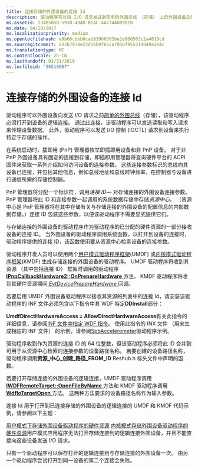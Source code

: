 ```yaml
---
title: 连接存储的外围设备的连接 Id
description: 驱动程序可以将 I/O 请求发送到简单的外围总线 （存储） 上的外围设备之前，该驱动程序必须打开到设备的逻辑连接。
ms.assetid: 234B5858-5930-40AD-BE4C-4A774A809D10
ms.date: 04/20/2017
ms.localizationpriority: medium
ms.openlocfilehash: e9b66cbbb6cab93960503be1e800503c2a4810cd
ms.sourcegitcommit: a33b7978e22d5bb9f65ca7056f955319049a2e4c
ms.translationtype: MT
ms.contentlocale: zh-CN
ms.lasthandoff: 01/31/2019
ms.locfileid: "56519087"
---
```

# <a name="connection-ids-for-spb-connected-peripheral-devices"></a>连接存储的外围设备的连接 Id


驱动程序可以外围设备向发送 I/O 请求之前[简单的外围总线](https://msdn.microsoft.com/library/windows/hardware/hh450903)（存储），该驱动程序必须打开到设备的逻辑连接。 通过此连接，该驱动程序可以发送读取和写入请求来传输设备数据。 此外，驱动程序可以发送 I/O 控制 (IOCTL) 请求到设备来执行特定于存储的操作。




在系统启动时，插即用 (PnP) 管理器枚举即插即用设备和非 PnP 设备。 对于非 PnP 外围设备具有固定的连接到存储，即插即用管理器将查询硬件平台的 ACPI 固件来获取一系列介绍如何访问设备的连接参数。 这些连接参数标识的总线向其设备已连接，并包括其他信息，例如总线地址和总线时钟频率，在控制器与设备进行通信所需的存储控制器。

PnP 管理器将分配一个标识符，调用*连接 ID*— 对存储连接的外围设备连接参数。 PnP 管理器将此 ID 和连接参数一起调用的系统数据存储中存储*资源中心*。 （资源中心是 PnP 管理器将在其中存储有关与存储连接的外围设备的配置信息的内部数据存储。）连接 ID 包装这些参数，以便该驱动程序不需要显式提供它们。

与存储连接的外围设备的驱动程序作为驱动程序的已分配的硬件资源的一部分接收设备的连接 ID。 当外围设备的驱动程序调用系统函数，以打开到设备的连接时，驱动程序提供的连接 ID，该函数使用要从资源中心检索设备的连接参数。

驱动程序开发人员可以使用两个[用户模式驱动程序框架](https://msdn.microsoft.com/library/windows/hardware/ff560442)(UMDF) 或[内核模式驱动程序框架](https://msdn.microsoft.com/library/windows/hardware/ff544296)(KMDF) 生成存储连接的外围设备的驱动程序。 UMDF 驱动程序将收到其资源 （其中包括连接 ID） 框架时调用的驱动程序[ **IPnpCallbackHardware2::OnPrepareHardware** ](https://msdn.microsoft.com/library/windows/hardware/ff556766)方法。 KMDF 驱动程序将收到其硬件资源期间[ *EvtDevicePrepareHardware* ](https://msdn.microsoft.com/library/windows/hardware/ff540880)回调。

若要启用 UMDF 外围设备驱动程序以接收其资源的列表中的连接 Id，请安装该驱动程序的 INF 文件必须包含以下指令中其 WDF 特定**DDInstall**部分：

**UmdfDirectHardwareAccess = AllowDirectHardwareAccess**有关此指令的详细信息，请参阅[INF 文件中指定 WDF 指令](https://msdn.microsoft.com/library/windows/hardware/ff560526)。 使用此指令的 INX 文件 （用来生成相应的 INF 文件） 的示例，请参阅[SpbAccelerometer](https://go.microsoft.com/fwlink/p/?LinkId=618052)驱动程序示例。

驱动程序收到作为资源的连接 ID 的 64 位整数，但该驱动程序必须将此 ID 合并到可用于从资源中心检索的连接参数的设备路径名称。 若要创建的设备路径名称，驱动程序调用**资源\_中心\_创建\_路径\_FROM\_ID** Reshub.h 标头文件中声明的函数。

若要打开存储连接的外围设备的逻辑连接，UMDF 驱动程序调用[ **IWDFRemoteTarget::OpenFileByName** ](https://msdn.microsoft.com/library/windows/hardware/ff560273)方法和 KMDF 驱动程序调用[ **WdfIoTargetOpen** ](https://msdn.microsoft.com/library/windows/hardware/ff548634)方法。 这两种方法要求的设备路径名称作为输入参数。

连接 Id 用于打开到已连接存储的外围设备的逻辑连接的 UMDF 和 KMDF 代码示例，请参阅以下主题：

[用户模式下存储外围设备驱动程序的硬件资源](https://msdn.microsoft.com/library/windows/hardware/hh450837)
[内核模式存储外围设备驱动程序的硬件资源](https://msdn.microsoft.com/library/windows/hardware/hh698217)用户模式应用程序无法打开存储连接到的逻辑连接外围设备，并且不能直接向这些设备发送 I/O 请求。

只有一个驱动程序可以保存打开的逻辑连接到与存储连接的外围设备一次。 由另一个驱动程序尝试打开到同一设备的第二个连接会失败。

 

 




